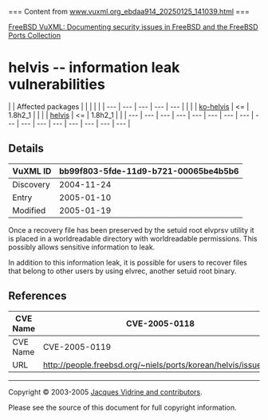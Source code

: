=== Content from www.vuxml.org_ebdaa914_20250125_141039.html ===

[FreeBSD
VuXML: Documenting security issues in FreeBSD and the
FreeBSD Ports Collection](./)
# helvis -- information leak vulnerabilities

| | Affected packages | | | | | | --- | --- | --- | --- | --- | |  |  | [ko-helvis](pkg-ko-helvis.html) | <= | 1.8h2\_1 | |  |  | [helvis](pkg-helvis.html) | <= | 1.8h2\_1 | |
| --- | --- | --- | --- | --- | --- | --- | --- | --- | --- | --- | --- | --- | --- | --- | --- |

## Details

| VuXML ID | bb99f803-5fde-11d9-b721-00065be4b5b6 |
| --- | --- |
| Discovery | 2004-11-24 |
| Entry | 2005-01-10 |
| Modified | 2005-01-19 |

Once a recovery file has been preserved by the setuid root elvprsv
utility it is placed in a worldreadable directory with worldreadable
permissions. This possibly allows sensitive information to leak.

In addition to this information leak, it is possible for users
to recover files that belong to other users by using elvrec, another
setuid root binary.

## References

| CVE Name | CVE-2005-0118 |
| --- | --- |
| CVE Name | CVE-2005-0119 |
| URL | <http://people.freebsd.org/~niels/ports/korean/helvis/issues.txt> |

---

Copyright © 2003-2005 [Jacques Vidrine and contributors](contributors.html).

Please see the source of this document for full copyright
information.


